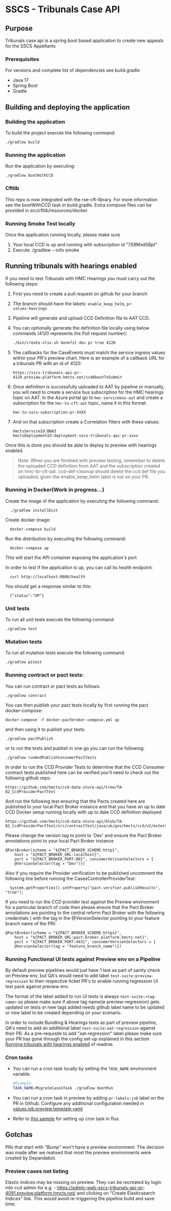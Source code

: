 # SSCS - Tribunals Case API

## Purpose 
Tribunals case api is a spring boot based application to create new appeals for the SSCS Appellants

### Prerequisites

For versions and complete list of dependencies see build.gradle

* Java 17
* Spring Boot
* Gradle

## Building and deploying the application 

### Building the application

To build the project execute the following command:

```
./gradlew build
```

### Running the application

Run the application by executing:

```
./gradlew bootWithCCD
```

### Cftlib

This repo is now integrated with the rse-cft-library. For more information see the bootWithCCD task in build.gradle.
Extra compose files can be provided in src/cftlib/resources/docker.

### Running Smoke Test locally
Once the application running locally, please make sure
1. Your local CCD is up and running with subscription id "7S9MxdSBpt"
2. Execute ./gradlew --info smoke

## Running tribunals with hearings enabled
If you need to test Tribunals with HMC Hearings you must carry out the following steps:
1. First you need to create a pull request on github for your branch
2. The branch should have the labels: `enable_keep_helm`, `pr-values:hearings`
3. Pipeline will generate and upload CCD Definition file to AAT CCD. 
4. You can optionally generate the definition file locally using below commands (4120 represents the Pull request number):
    ```bash
    ./bin/create-xlsx.sh benefit dev pr true 4120
    ```
5. The callbacks for the CaseEvents must match the service ingress values within your PR's preview chart. Here is an example of a callback URL for a tribunals PR with an id of 4120:
    ```
    https://sscs-tribunals-api-pr-4120.preview.platform.hmcts.net/ccdAboutToSubmit
    ```
6. Once definition is successfully uploaded to AAT by pipeline or manually, you will need to create a service bus subscription for the HMC hearings topic on AAT. In the Azure portal go to `hmc-servicebus-aat` and create a subscription for the `hmc-to-cft-aat` topic,
   name it in this format:

    ```text
    hmc-to-sscs-subscription-pr-XXXX
    ```

7. And on that subscription create a Correlation filters with these values:
    ```
    hmctsServiceId:BBA3
    hmctsDeploymentId:deployment-sscs-tribunals-api-pr-xxxx
    ```

Once this is done you should be able to deploy to preview with hearings enabled.

> Note: When you are finished with preview testing, remember to delete the uploaded CCD definition from AAT and the subscription created on hmc-to-cft-aat.  ccd-def-cleanup should delete the ccd def file you uploaded, given the enable_keep_helm label is not on your PR.

### Running in Docker(Work in progress...)
Create the image of the application by executing the following command:

```
  ./gradlew installDist
```

Create docker image:

```
  docker-compose build
```

Run the distribution by executing the following command:

```
  docker-compose up
```

This will start the API container exposing the application's port

In order to test if the application is up, you can call its health endpoint:

```
  curl http://localhost:8008/health
```

You should get a response similar to this:

```
  {"status":"UP"}
```


### Unit tests

To run all unit tests execute the following command:

```
./gradlew test
```
### Mutation tests

To run all mutation tests execute the following command:

```
./gradlew pitest
```

### Running contract or pact tests:

You can run contract or pact tests as follows:

```
./gradlew contract
```

You can then publish your pact tests locally by first running the pact docker-compose:

```
docker-compose -f docker-pactbroker-compose.yml up
```

and then using it to publish your tests:

```
./gradlew pactPublish
```


or to run the tests and publish in one go you can run the following:

```
./gradlew runAndPublishConsumerPactTests
```

In order to run the CCD Provider Tests to determine that the CCD Consumer contract tests published here can be verified you'll need to check out the following github repo:

```
https://github.com/hmcts/ccd-data-store-api/tree/TA-82_CcdProviderPactTest
```
And run the following test ensuring that the Pacts created here are published to your local Pact Broker instance and that you have an up to date CCD Docker setup running locally with up to date CCD definition deployed

```
https://github.com/hmcts/ccd-data-store-api/blob/TA-82_CcdProviderPactTest/src/contractTest/java/uk/gov/hmcts/ccd/v2/external/controller/CasesControllerProviderTest.java
```
Please change the version tag to point to 'Dev' and ensure the Pact Broker annotations point to your local Pact Broker instance

```
@PactBroker(scheme = "${PACT_BROKER_SCHEME:http}",
    host = "${PACT_BROKER_URL:localhost}",
    port = "${PACT_BROKER_PORT:80}", consumerVersionSelectors = {
    @VersionSelector(tag = "Dev")})
```

Also if you require the Provider verification to be published uncomment the following line before running the CasesControllerProviderTest:

```
  System.getProperties().setProperty("pact.verifier.publishResults", "true");
```

If you need to run the CCD provider test against the Preview environment for a particular branch of code then please ensure that the Pact Broker annotations are pointing to the central reform Pact Broker with the following credentials ( with the tag in the @VersionSelector pointing to your feature branch name of the PR):

```
@PactBroker(scheme = "${PACT_BROKER_SCHEME:https}",
    host = "${PACT_BROKER_URL:pact-broker.platform.hmcts.net}",
    port = "${PACT_BROKER_PORT:443}", consumerVersionSelectors = {
    @VersionSelector(tag = "feature_branch_name")})

```

### Running Functional UI tests against Preview env on a Pipeline

By default preview pipelines would just have 1 test as part of sanity check on Preview env, but QA's would need to add label `test-suite:preview-regression` to their respective ticket PR's to enable running regression UI test pack against preview env. 

The format of the label added to run UI tests is always `test-suite:<tag-name>` so please make sure if above tag name(ie preview-regression) gets updated on tests or new tags added needs github label name to be updated or new label to be created depending on your scenario.

In order to include Bundling & Hearings tests as part of preview pipeline, QA's need to add an additional label `test-suite:aat-regression` against their PR. As a pre-requisite to add "aat-regression" label please make sure your PR has gone through the config set-up explained in this section [Running tribunals with hearings enabled](#Running-tribunals-with-hearings-enabled) of readme.


### Cron tasks

- You can run a cron task locally by setting the `TASK_NAME` environment variable.

   ```bash
   #Example
   TASK_NAME=MigrateCasesTask ./gradlew bootRun
   ```
- You can run a cron task in preview by adding `pr-labels:job` label on the PR in Github. Configure any additional configuration needed in [values.job.preview.template.yaml](charts/sscs-tribunals-api/values.job.preview.template.yaml)
- Refer to [this sample](https://github.com/hmcts/cnp-flux-config/tree/8a819d0f5d1d35f5d8c1e8610d8662419f0a0d1b/apps/sscs/sscs-cron) for setting up cron task in flux.

## Gotchas

PRs that start with _"Bump"_ won't have a preview environment. The decision was made after we realised that most the preview environments were created by Depandabot.

### Preview cases not listing 
Elastic indices may be missing on preview. They can be recreated by login into ccd admin for e.g. - https://admin-web-sscs-tribunals-api-pr-4091.preview.platform.hmcts.net/ and clicking on "Create Elasticsearch Indices" link. 
This would avoid re-triggering the pipeline build and save time.
